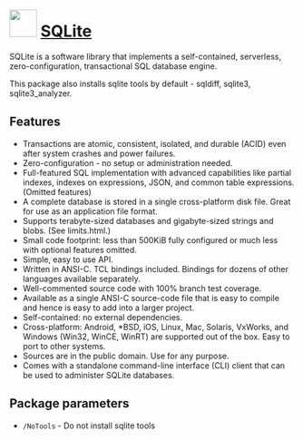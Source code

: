 ﻿# <img src="https://cdn.jsdelivr.net/gh/chocolatey/chocolatey-coreteampackages@edba4a5849ff756e767cba86641bea97ff5721fe/icons/sqlite.svg" width="48" height="48"/> [SQLite](https://chocolatey.org/packages/SQLite)

SQLite is a software library that implements a self-contained, serverless, zero-configuration, transactional SQL database engine.

This package also installs sqlite tools by default - sqldiff, sqlite3, sqlite3_analyzer.

## Features

- Transactions are atomic, consistent, isolated, and durable (ACID) even after system crashes and power failures.
- Zero-configuration - no setup or administration needed.
- Full-featured SQL implementation with advanced capabilities like partial indexes, indexes on expressions, JSON, and common table expressions. (Omitted features)
- A complete database is stored in a single cross-platform disk file. Great for use as an application file format.
- Supports terabyte-sized databases and gigabyte-sized strings and blobs. (See limits.html.)
- Small code footprint: less than 500KiB fully configured or much less with optional features omitted.
- Simple, easy to use API.
- Written in ANSI-C. TCL bindings included. Bindings for dozens of other languages available separately.
- Well-commented source code with 100% branch test coverage.
- Available as a single ANSI-C source-code file that is easy to compile and hence is easy to add into a larger project.
- Self-contained: no external dependencies.
- Cross-platform: Android, *BSD, iOS, Linux, Mac, Solaris, VxWorks, and Windows (Win32, WinCE, WinRT) are supported out of the box. Easy to port to other systems.
- Sources are in the public domain. Use for any purpose.
- Comes with a standalone command-line interface (CLI) client that can be used to administer SQLite databases.

## Package parameters

- `/NoTools` - Do not install sqlite tools

